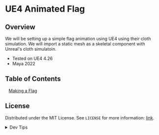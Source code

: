 # UE4 Animated Flag


<!-- OVERVIEW -->
## Overview

We will be setting up a simple flag animation using UE4 using their cloth simulation. We will import a static mesh as a skeletal component with Unreal's cloth simulatoin.
  

* Tested on UE4 4.26
* Maya 2022

<!-- TOC -->
## Table of Contents
<kbd></kbd> &nbsp;&nbsp; [Making a Flag](making-flag/README.md#user-content-making-a-flag) <br>


<!-- LICENSE -->
## License
Distributed under the MIT License. See `LICENSE` for more information: [link](LICENSE).


</p>
</details>
<details><summary>Dev Tips</summary>
make git m="add commit message"
</details>

